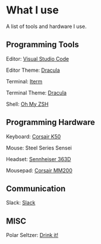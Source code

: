 # What I use
A list of tools and hardware I use.

## Programming Tools

Editor: [Visual Studio Code]( https://code.visualstudio.com/d?utm_expid=101350005-35.Eg8306GUR6SersZwpBjURQ.3&utm_referrer=https%3A%2F%2Fwww.google.com%2F)

Editor Theme: [Dracula](https://draculatheme.com/)

Terminal: [Iterm](https://www.iterm2.com/)

Terminal Theme: [Dracula](https://draculatheme.com/)

Shell: [Oh My ZSH](https://github.com/robbyrussell/oh-my-zsh)

## Programming Hardware

Keyboard: [Corsair K50](http://www.corsair.com/en-us/raptor-k50-gaming-keyboard)

Mouse: Steel Series Sensei

Headset: [Sennheiser 363D](https://www.amazon.com/Sennheiser-Performance-Surround-Gaming-Headset/dp/B008O515CK)

Mousepad: [Corsair MM200](http://www.corsair.com/en-us/corsair-vengeance-mm200-gaming-mouse-mat-xl-edition)

## Communication

Slack: [Slack](https://slack.com/)

## MISC

Polar Seltzer: [Drink it!](http://polarseltzer.com/)
